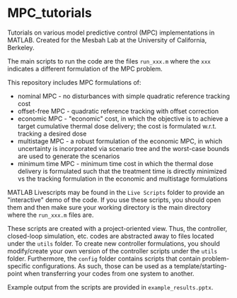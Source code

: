 # MPC_tutorials

Tutorials on various model predictive control (MPC) implementations in MATLAB. Created for the Mesbah Lab at the University of California, Berkeley.

The main scripts to run the code are the files `run_xxx.m` where the `xxx` indicates a different formulation of the MPC problem.

This repository includes MPC formulations of:
* nominal MPC - no disturbances with simple quadratic reference tracking cost
* offset-free MPC - quadratic reference tracking with offset correction
* economic MPC - "economic" cost, in which the objective is to achieve a target cumulative thermal dose delivery; the cost is formulated w.r.t. tracking a desired dose
* multistage MPC - a robust formulation of the economic MPC, in which uncertainty is incorporated via scenario tree and the worst-case bounds are used to generate the scenarios
* minimum time MPC - minimum time cost in which the thermal dose delivery is formulated such that the treatment time is directly minimized vs the tracking formulation in the economic and multistage formulations


MATLAB Livescripts may be found in the `Live Scripts` folder to provide an "interactive" demo of the code. If you use these scripts, you should open them and then make sure your working directory is the main directory where the `run_xxx.m` files are.

These scripts are created with a project-oriented view. Thus, the controller, closed-loop simulation, etc. codes are abstracted away to files located under the `utils` folder. To create new controller formulations, you should modify/create your own version of the controller scripts under the `utils` folder. Furthermore, the `config` folder contains scripts that contain problem-specific configurations. As such, those can be used as a template/starting-point when transferring your codes from one system to another.

Example output from the scripts are provided in `example_results.pptx`.
